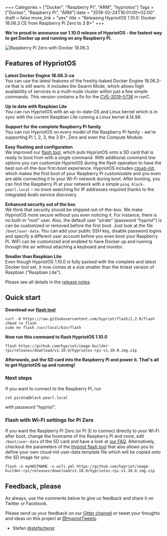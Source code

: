 +++
Categories = ["Docker", "Raspberry Pi", "ARM", "hypriotos"]
Tags = ["Docker", "Raspberry Pi", "ARM"]
date = "2019-02-24T16:01:00+02:00"
draft = false
more_link = "yes"
title = "Releasing HypriotOS 1.10.0: Docker 18.06.3 CE from Raspberry Pi Zero to 3 B+"
+++

**We're proud to announce our 1.10.0 release of HypriotOS - the fastest way to get Docker up and running on any Raspberry Pi.**

![Raspberry Pi Zero with Docker 18.06.3](/images/release-1-10/hypriotos-1.10.0-docker-18.06.3.png)

<!--more-->

## Features of HypriotOS

**Latest Docker Engine 18.06.3-ce** </br>
You can use the latest features of the freshly-baked Docker Engine 18.06.3-ce that is still warm. It includes the Swarm Mode, which allows high availability of services in a multi-node cluster within just a few simple commands.
This version contains a fix for the [CVE-2019-5736](https://blog.docker.com/2019/02/docker-security-update-cve-2018-5736-and-container-security-best-practices/) in runC.

**Up to date with Raspbian Lite** </br>
You can run HypriotOS with an up-to-date OS and Linux kernel which is in sync with the current Raspbian Lite running a Linux kernel 4.14.98.

**Support for the complete Raspberry Pi family** </br>
You can run HypriotOS on every model of the Raspberry Pi family - we're supporting Pi 1, 2, 3, the 3 B+, Zero and even the Compute Module.

**Easy flashing and configuration** </br>
We improved our [flash tool](https://github.com/hypriot/flash), which puts HypriotOS onto a SD card that is ready to boot from with a single command. With additional command line options you can customize HypriotOS during the flash operation to have the best out-of-the-box first-boot experience.
HypriotOS includes [cloud-init](http://cloudinit.readthedocs.io/en/0.7.9/), which makes the first boot of your Raspberry Pi customizable and you even are able connecting it to your Wi-Fi network during boot.
After booting, you can find the Raspberry Pi at your network with a simple `ping black-pearl.local` – no more searching for IP addresses required thanks to the integrated Avahi service discovery.

**Enhanced security out of the box** </br>
We think that security should be shipped out-of-the-box. We make HypriotOS more secure without you even noticing it. For instance, there is no built-in "root" user. Also, the default user "pirate" (password "hypriot") is can be customized or removed before the first boot. Just look at the file `/boot/user-data`. You can add your public SSH key, disable password logins and specify a different user account before you even boot your Raspberry Pi. WiFi can be customized and enabled to have Docker up and running through the air without attaching a keyboard and monitor.

**Smaller than Raspbian Lite** </br>
Even though HypriotOS 1.10.0 is fully packed with the complete and latest Docker tool set, it now comes at a size smaller than the tiniest version of Raspbian ("Raspbian Lite").

Please see all details in the [release notes](https://github.com/hypriot/image-builder-rpi/releases/tag/v1.10.0).

## Quick start

**Download our [flash tool](https://github.com/hypriot/flash)**

```
curl -O https://raw.githubusercontent.com/hypriot/flash/2.2.0/flash
chmod +x flash
sudo mv flash /usr/local/bin/flash
```

**Now run this command to flash HypriotOS 1.10.0**

```
flash https://github.com/hypriot/image-builder-rpi/releases/download/v1.10.0/hypriotos-rpi-v1.10.0.img.zip
```

**Afterwards, put the SD card into the Raspberry Pi and power it. That's all to get HypriotOS up and running!**

### Next steps

If you want to connect to the Raspberry Pi, run

```
ssh pirate@black-pearl.local
```

with password "hypriot".

### Flash with Wi-Fi settings for Pi Zero

If you want the Raspberry Pi Zero (or Pi 3) to connect directly to your Wi-Fi after boot, change the hostname of the Raspberry Pi and more, edit `/boot/user-data` of the SD card and have a look at [our FAQ](https://hypriot.io/faq/#wifi). Alternatively, checkout the parameters of the [Hypriot flash tool](https://github.com/hypriot/flash) that also allows you to define your own cloud-init user-data template file which will be copied onto the SD image for you:

```
flash -n myHOSTNAME -u wifi.yml https://github.com/hypriot/image-builder-rpi/releases/download/v1.10.0/hypriotos-rpi-v1.10.0.img.zip
```

## Feedback, please

As always, use the comments below to give us feedback and share it on Twitter or Facebook.

Please send us your feedback on our [Gitter channel](https://gitter.im/hypriot/talk) or tweet your thoughts and ideas on this project at [@HypriotTweets](https://twitter.com/HypriotTweets).

* Stefan [@stefscherer](https://twitter.com/stefscherer)
